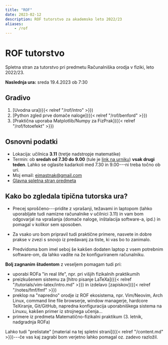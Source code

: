 ```yaml
---
title: "ROF"
date: 2023-02-12
description: ROF tutorstvo za akademsko leto 2022/23
aliases:
    - /rof
---
```


# ROF tutorstvo

Spletna stran za tutorstvo pri predmetu Računalniška orodja v fiziki, leto 2022/23.

**Naslednja ura:** sreda 19.4.2023 ob 7:30

## Gradivo

1. [Uvodna ura]({{< relref "/rof/intro" >}})
1. [Python zgled prve domače naloge]({{< relref "/rof/benford" >}})
1. [Praktična uporaba Matplotlib/Numpy za FizPrak]({{< relref "/rof/fotoefekt" >}})

## Osnovni podatki

- Lokacija: učilnica **3.11** (tretje nadstropje matematike)
- Termin: ob **sredah od 7.30 do 9.00** (tule je [link na urniku](https://urnik.fmf.uni-lj.si/predmet/732/)) **vsak drugi teden**.
  Lahko se oglasite kadarkoli med 7.30 in 9.00---ni treba točno ob uri.
- Moj email: [ejmastnak@gmail.com](mailto:ejmastnak@gmail.com)
- [Glavna spletna stran predmeta](https://predmeti.fmf.uni-lj.si/racorodja)

## Kako bo zgledala tipična tutorska ura?

- Precej sproščeno---pridite z vprašanji, težavami in laptopom (lahko uporabljate tudi namizne računalnike v učilnici 3.11) in vam bom odgovarjal na vprašanja (domače naloge, inštalacija software-a, ipd.) in pomagal v kolikor sem sposoben.

- Za vsako uro bom pripravil tudi praktične primere, nasvete in dobre prakse v zvezi s snovjo iz predavanj za tiste, ki vas bo to zanimalo.

- Predvidoma bom imel seboj še kakšen dodaten laptop z vsem potrebnim software-om, da lahko vadite na že konfiguriranem računalniku.

**Bolj zagnanim študentom** z veseljem pomagam tudi pri:

- uporabi ROFa "in real life", npr. pri višjih fizikalnih praktikumih
- preizkušenem sistemu za [hitro pisanje LaTeXa]({{< relref "/tutorials/vim-latex/intro.md" >}}) in izdelavo [zapiskov]({{< relref "/notes/fmf/fmf" >}})
- preklop na "napredno" orodje iz ROF ekosistema, npr. Vim/Neovim, Arch Linux, command line file browserje, window managerje, hardcore TeXiranje, Git/GitHub, napredna konfiguracija uporabniškega sistema na Linuxu, kakšen primer iz strojnega učenja...
- primere iz predmeta Matematično-fizikalni praktikum (3. letnik, nadgradnja ROFa)

Lahko tudi "prelistate" [material na tej spletni strani]({{< relref "/content.md" >}})---če vas kaj zagrabi bom verjetno lahko pomagal oz. zadevo razložil.
